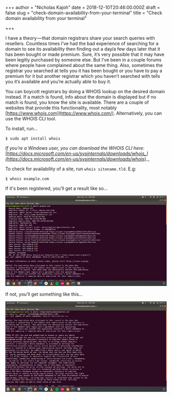 +++
author = "Nicholas Kajoh"
date = 2018-12-10T20:46:00.000Z
draft = false
slug = "check-domain-availability-from-your-terminal"
title = "Check domain availability from your terminal"

+++


I have a theory — that domain registrars share your search queries with resellers. Countless times I’ve had the bad experience of searching for a domain to see its availability then finding out a day/a few days later that it has been bought or made premium. Sure, it’s very possible that it may have been legitly purchased by someone else. But I’ve been in a couple forums where people have complained about the same thing. Also, sometimes the registrar you searched at tells you it has been bought or you have to pay a premium for it but another registrar which you haven’t searched with tells you it’s available and you’re actually able to buy it.

You can boycott registrars by doing a WHOIS lookup on the desired domain instead. If a match is found, info about the domain is displayed but if no match is found, you know the site is available. There are a couple of websites that provide this functionality, most notably [https://www.whois.com](https://www.whois.com/). Alternatively, you can use the WHOIS CLI tool.

To install, run…

    $ sudo apt install whois

_If you’re a Windows user, you can download the WHOIS CLI here:_ [_https://docs.microsoft.com/en-us/sysinternals/downloads/whois_](https://docs.microsoft.com/en-us/sysinternals/downloads/whois)_._

To check for availability of a site, run `whois sitename.tld`. E.g:

    $ whois example.com

If it's been registered, you’ll get a result like so…

![](/images/check-domain-availability-from-your-terminal/whois-match.png)

If not, you’ll get something like this…

![](/images/check-domain-availability-from-your-terminal/whois-no-match.png)
